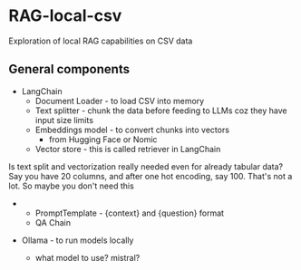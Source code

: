 # RAG-local-csv
Exploration of local RAG capabilities on CSV data

## General components
- LangChain
    - Document Loader - to load CSV into memory
    - Text splitter - chunk the data before feeding to LLMs coz they have input size limits
    - Embeddings model - to convert chunks into vectors
        - from Hugging Face or Nomic
    - Vector store - this is called retriever in LangChain

Is text split and vectorization really needed even for already tabular data? Say you have 20 columns, and after one hot encoding, say 100. That's not a lot. So maybe you don't need this

- 
    - PromptTemplate - {context} and {question} format
    - QA Chain

- Ollama - to run models locally
    - what model to use? mistral?